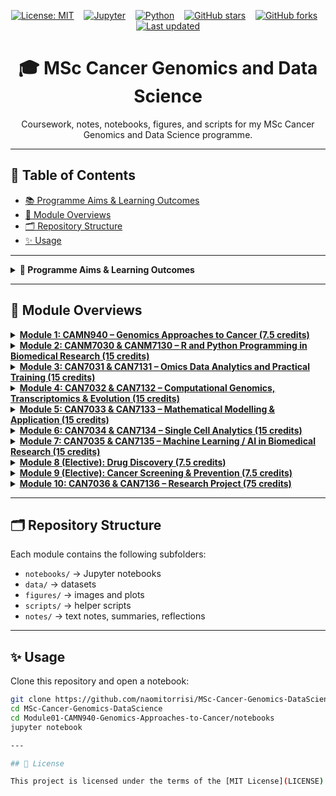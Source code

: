 <!-- Badges Row -->
<p align="center">
  <a href="LICENSE"><img src="https://img.shields.io/badge/License-MIT-yellow.svg" alt="License: MIT"></a>
  &nbsp;&nbsp;
  <a href="https://jupyter.org" target="_blank"><img src="https://img.shields.io/badge/Made%20with-Jupyter-orange" alt="Jupyter"></a>
  &nbsp;&nbsp;
  <a href="https://www.python.org/" target="_blank"><img src="https://img.shields.io/badge/Python-3.10%2B-blue" alt="Python"></a>
  &nbsp;&nbsp;
  <a href="https://github.com/naomitorrisi/MSc-Cancer-Genomics-DataScience/stargazers"><img src="https://img.shields.io/github/stars/naomitorrisi/MSc-Cancer-Genomics-DataScience?style=social" alt="GitHub stars"></a>
  &nbsp;&nbsp;
  <a href="https://github.com/naomitorrisi/MSc-Cancer-Genomics-DataScience/network/members"><img src="https://img.shields.io/github/forks/naomitorrisi/MSc-Cancer-Genomics-DataScience?style=social" alt="GitHub forks"></a>
  &nbsp;&nbsp;
  <a href="https://github.com/naomitorrisi/MSc-Cancer-Genomics-DataScience/commits/main"><img src="https://img.shields.io/github/last-commit/naomitorrisi/MSc-Cancer-Genomics-DataScience" alt="Last updated"></a>
</p>

<h1 align="center">🎓 MSc Cancer Genomics and Data Science</h1>

<p align="center">
  Coursework, notes, notebooks, figures, and scripts for my MSc Cancer Genomics and Data Science programme.
</p>

---

## 📑 Table of Contents
- [📚 Programme Aims & Learning Outcomes](#-programme-aims--learning-outcomes)
- [📂 Module Overviews](#-module-overviews)
- [🗂 Repository Structure](#-repository-structure)
- [✨ Usage](#-usage)

---

<details>
<summary><strong>🎯 Programme Aims & Learning Outcomes</strong></summary>

## Programme Aims  
- Address shortage of skilled **bioinformaticians, computational biologists and data analysts** in biomedical/cancer research  
- Provide cutting-edge **analytical and computational skills** in genomics and data science  
- Train in **multi-omics data analysis** and **real-world clinical applications**  
- Produce graduates who:  
  - Apply strong computational and problem-solving skills  
  - Meet local and international demand for data scientists in biomedicine  
  - Are equipped for research careers with transferable skills and an individual project  
  - Contribute to **interdisciplinary collaborations**  

---

## Learning Outcomes  

**Academic Content**  
- Deep knowledge of cancer genomics and omics technologies  
- Advanced understanding of bioinformatics resources, pipelines, and tools  
- Ability to analyse complex/incomplete data and develop new approaches  
- Mastery of key technical skills for complex cancer data analysis  

**Disciplinary Skills**  
- Critically evaluate new developments in cancer bioinformatics  
- Devise solutions to complex research/analytical problems  
- Maintain and improve analytical pipelines, justify results  
- Develop novel software when existing tools are insufficient  

**Attributes & Transferable Skills**  
- Communicate results to diverse audiences (researchers, clinicians, industry)  
- Apply project design, management, teamwork, software development, and presentation skills  
- Lead or work effectively within groups, handle conflict with confidence  
- Apply analytical/transferable skills to novel/unfamiliar problems  

---

## Teaching & Learning Strategy  
- Mix of **lectures, practicals, Q&As, and seminars** (both on campus and online)  
- **Hands-on practicals** to build confidence with bioinformatics tools  
- Coursework with **detailed individual feedback**  
- **Self-directed learning** encouraged throughout modules  
- Access to mentors for academic, career, and training support  
- External seminars from active researchers in cancer genomics & data science  
- Major **individual thesis project (75 credits)** to consolidate skills  

</details>


---

## 📂 Module Overviews

<details>
<summary><a href="./Module01-CAMN940-Genomics-Approaches-to-Cancer"><strong>Module 1: CAMN940 – Genomics Approaches to Cancer (7.5 credits)</strong></a></summary>

Latest advances in omics technologies and their clinical/research applications.  
**Assessment:** 50% coursework, 50% online exam  
**Leads:** Prof. Tatjana Crnogorac-Jurcevic, Prof. Claude Chelala

</details>

<details>
<summary><a href="./Module02-R-and-Python-Programming-in-Biomedical-Research"><strong>Module 2: CANM7030 & CANM7130 – R and Python Programming in Biomedical Research (15 credits)</strong></a></summary>

Intro to R & Python for biomedical/cancer data science; lectures + practicals using real datasets.  
**Assessment:** 50% coursework (R), 50% coursework (Python)  
**Leads:** Dr Jun Wang, Dr Findlay Copley, Dr C. Anthony Anene

</details>

<details>
<summary><a href="./Module03-Omics-Data-Analytics-and-Practical-Training"><strong>Module 3: CAN7031 & CAN7131 – Omics Data Analytics and Practical Training (15 credits)</strong></a></summary>

Pipelines/tools for RNA-seq, DNA-seq, ChIP-seq, methylation, proteomics; HPC hands-on.  
**Assessment:** 100% coursework  
**Lead:** Dr Jun Wang

</details>

<details>
<summary><a href="./Module04-Computational-Genomics-Transcriptomics-and-Evolution"><strong>Module 4: CAN7032 & CAN7132 – Computational Genomics, Transcriptomics & Evolution (15 credits)</strong></a></summary>

Bioinformatics for tumour evolution, clonal architecture, immune deconvolution, immunogenicity.  
**Assessment:** 100% coursework  
**Leads:** Prof. Sarah McClelland, Dr Jun Wang

</details>

<details>
<summary><a href="./Module05-Mathematical-Modelling-and-Application"><strong>Module 5: CAN7033 & CAN7133 – Mathematical Modelling & Application (15 credits)</strong></a></summary>

Deterministic & stochastic models (growth, Lotka–Volterra, SIR, Luria–Delbrück) for bio problems.  
**Assessment:** 100% coursework  
**Lead:** Dr Benjamin Werner

</details>

<details>
<summary><a href="./Module06-Single-Cell-Analytics"><strong>Module 6: CAN7034 & CAN7134 – Single Cell Analytics (15 credits)</strong></a></summary>

Single-cell expression, chromatin, spatial; multi-modal integration and real data analysis (HPC).  
**Assessment:** 100% coursework  
**Lead:** Dr Mirjana Efremova

</details>

<details>
<summary><a href="./Module07-Machine-Learning-AI-and-Application-to-Biomedical-Research"><strong>Module 7: CAN7035 & CAN7135 – Machine Learning / AI in Biomedical Research (15 credits)</strong></a></summary>

ML/AI for omics & imaging; methods, workflows, and hands-on practicals.  
**Assessment:** 100% coursework  
**Leads:** Dr Jun Wang, Prof. Pedro Cutillas

</details>

<details>
<summary><a href="./Module08-Drug-Discovery"><strong>Module 8 (Elective): Drug Discovery (7.5 credits)</strong></a></summary>

Target ID → preclinical → clinical evaluation; end-to-end drug development overview.  
**Assessment:** Coursework + online exam  
**Leads:** Dr Barrie Peck, Dr Tanya Soliman

</details>

<details>
<summary><a href="./Module09-Cancer-Screening-and-Prevention"><strong>Module 9 (Elective): Cancer Screening & Prevention (7.5 credits)</strong></a></summary>

Epidemiology, risk factors, prevention; screening (breast/cervical/bowel/HPV), cytosponge, MCED.  
**Leads:** Dr Judith Offman, Prof. Peter Sasieni (Wolfson Institute of Population Health)

</details>

<details>
<summary><a href="./Module10-Cancer-Genomics-and-Data-Science-Research-Project"><strong>Module 10: CAN7036 & CAN7136 – Research Project (75 credits)</strong></a></summary>

Independent research project (BCI/QMUL/partners): apply analytics, investigation & communication.  
**Assessment:** 20% presentation, 80% dissertation

</details>

---

## 🗂 Repository Structure
Each module contains the following subfolders:
- `notebooks/` → Jupyter notebooks  
- `data/` → datasets  
- `figures/` → images and plots  
- `scripts/` → helper scripts  
- `notes/` → text notes, summaries, reflections  

---

## ✨ Usage
Clone this repository and open a notebook:

```bash
git clone https://github.com/naomitorrisi/MSc-Cancer-Genomics-DataScience.git
cd MSc-Cancer-Genomics-DataScience
cd Module01-CAMN940-Genomics-Approaches-to-Cancer/notebooks
jupyter notebook

---

## 📜 License

This project is licensed under the terms of the [MIT License](LICENSE).

